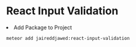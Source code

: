 <h1>React Input Validation</h1>
<li>Add Package to Project</li>

```
meteor add jaireddjawed:react-input-validation
```
